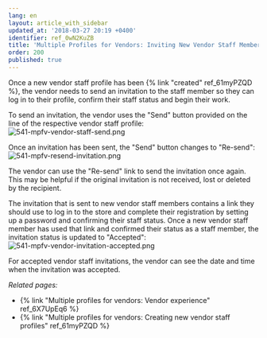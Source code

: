 ```yaml
---
lang: en
layout: article_with_sidebar
updated_at: '2018-03-27 20:19 +0400'
identifier: ref_0wN2KuZB
title: 'Multiple Profiles for Vendors: Inviting New Vendor Staff Members to Log in'
order: 200
published: true
---
```

Once a new vendor staff profile has been {% link "created"  ref_61myPZQD %}, the vendor needs to send an invitation to the staff member so they can log in to their profile, confirm their staff status and begin their work. 

To send an invitation, the vendor uses the "Send" button provided on the line of the respective vendor staff profile:
![541-mpfv-vendor-staff-send.png]({{site.baseurl}}/attachments/ref_0wN2KuZB/541-mpfv-vendor-staff-send.png)

Once an invitation has been sent, the "Send" button changes to "Re-send": 
![541-mpfv-resend-invitation.png]({{site.baseurl}}/attachments/ref_0wN2KuZB/541-mpfv-resend-invitation.png)

The vendor can use the "Re-send" link to send the invitation once again. This may be helpful if the original invitation is not received, lost or deleted by the recipient.

The invitation that is sent to new vendor staff members contains a link they should use to log in to the store and complete their registration by setting up a password and confirming their staff status. Once a new vendor staff member has used that link and confirmed their status as a staff member, the invitation status is updated to "Accepted":
![541-mpfv-vendor-invitation-accepted.png]({{site.baseurl}}/attachments/ref_0wN2KuZB/541-mpfv-vendor-invitation-accepted.png)

For accepted vendor staff invitations, the vendor can see the date and time when the invitation was accepted.

_Related pages:_
   
   * {% link "Multiple profiles for vendors: Vendor experience" ref_6X7UpEq6 %}
   * {% link "Multiple profiles for vendors: Creating new vendor staff profiles" ref_61myPZQD %}
